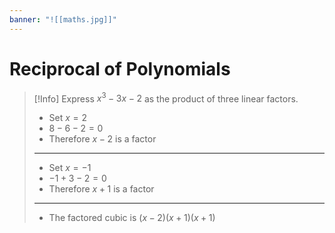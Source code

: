 ```yaml
---
banner: "![[maths.jpg]]"
---
```

# Reciprocal of Polynomials

> [!Info] Express $x^3-3x-2$ as the product of three linear factors.
> - Set $x=2$
> - $8-6-2=0$
> - Therefore $x-2$ is a factor 
> ---
> - Set $x=-1$
> - $-1+3-2=0$
> - Therefore $x+1$ is a factor 
> ---
> - The factored cubic is $(x-2)(x+1)(x+1)$

		